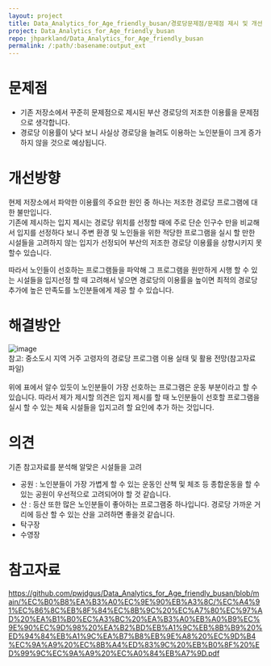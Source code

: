 ```yaml
---
layout: project
title: Data_Analytics_for_Age_friendly_busan/경로당문제점/문제점 제시 및 개선의견
project: Data_Analytics_for_Age_friendly_busan
repo: jhparkland/Data_Analytics_for_Age_friendly_busan
permalink: /:path/:basename:output_ext
---
```


# 문제점
- 기존 저장소에서 꾸준히 문제점으로 제시된 부산 경로당의 저조한 이용률을 문제점으로 생각합니다. 
- 경로당 이용률이 낮다 보니 사실상 경로당을 늘려도 이용하는 노인분들이 크게 증가하지 않을 것으로 예상됩니다. 


# 개선방향
현제 저장소에서 파악한 이용률의 주요한 원인 중 하나는 저조한  경로당 프로그램에 대한 불만입니다.  
기존에 제시하는 입지 제시는 경로당 위치를 선정할 때에 주로 단순 인구수 만을 비교해서 입지를 선정하다 보니 주변 환경 및 노인들을 위한 적당한 프로그램을 실시 할 만한 
시설들을 고려하지 않는 입지가 선정되어 부산의 저조한 경로당 이용률을 상향시키지 못할수 있습니다. <br>

따라서 노인들이 선호하는 프로그램들을 파악해 그 프로그램을 원만하게 시행 할 수 있는 시설들을 입지선정 할 때 고려해서 넣으면 경로당의 이용률을 높이면 
최적의 경로당 추가에 높은 만족도를 노인분들에게 제공 할 수 있습니다.  

# 해결방안
![image](https://user-images.githubusercontent.com/98599867/171415802-86e7c96d-4dce-4333-9253-9c04a7700d99.png)<br>
참고: 중소도시 지역 거주 고령자의 경로당 프로그램 이용 실태 및 활용 전망(참고자료 파일) <br><br>
위에 표에서 알수 있듯이 노인분들이 가장 선호하는 프로그램은 운동 부분이라고 할 수 있습니다. 따라서 제가 제시할 의견은 입지 제시를 할 때 노인분들이 선호할 프로그램을 실시 할 수 있는
체육 시설들을 입지고려 할 요인에 추가 하는 것입니다. 

# 의견
기존 참고자료를 분석해 알맞은 시설들을 고려
- 공원 : 노인분들이 가장 가볍게 할 수 있는 운동인 산책 및 체조 등 종합운동을 할 수 있는 공원이 우선적으로 고려되어야 할 것 같습니다.
- 산 : 등산 또한 많은 노인분들이 좋아하는 프로그램중 하나입니다. 경로당 가까운 거리에 등산 할 수 있는 산을 고려하면 좋을것 같습니다.
- 탁구장
- 수영장

# 참고자료
https://github.com/pwjdgus/Data_Analytics_for_Age_friendly_busan/blob/main/%EC%B0%B8%EA%B3%A0%EC%9E%90%EB%A3%8C/%EC%A4%91%EC%86%8C%EB%8F%84%EC%8B%9C%20%EC%A7%80%EC%97%AD%20%EA%B1%B0%EC%A3%BC%20%EA%B3%A0%EB%A0%B9%EC%9E%90%EC%9D%98%20%EA%B2%BD%EB%A1%9C%EB%8B%B9%20%ED%94%84%EB%A1%9C%EA%B7%B8%EB%9E%A8%20%EC%9D%B4%EC%9A%A9%20%EC%8B%A4%ED%83%9C%20%EB%B0%8F%20%ED%99%9C%EC%9A%A9%20%EC%A0%84%EB%A7%9D.pdf


